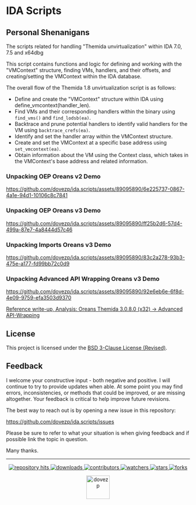 # IDA Scripts
## Personal Shenanigans

The scripts related for handling "Themida unvirtualization" within IDA 7.0, 7.5 and x64dbg

This script contains functions and logic for defining and working with the "VMContext" structure, finding VMs, handlers, and their offsets, and creating/setting the VMContext within the IDA database.

The overall flow of the Themida 1.8 unvirtualization script is as follows:

* Define and create the "VMContext" structure within IDA using define_vmcontext(handler_len).
* Find VMs and their corresponding handlers within the binary using `find_vms()` and `find_lodsb(ea)`.
* Backtrace and prune potential handlers to identify valid handlers for the VM using `backtrace_crefs(ea)`.
* Identify and set the handler array within the VMContext structure.
* Create and set the VMContext at a specific base address using `set_vmcontext(ea)`.
* Obtain information about the VM using the Context class, which takes in the VMContext's base address and related information.

### Unpacking OEP Oreans v2 Demo
https://github.com/dovezp/ida.scripts/assets/89095890/6e225737-0867-4a1e-94d1-10106c8c7841

### Unpacking OEP Oreans v3 Demo
https://github.com/dovezp/ida.scripts/assets/89095890/ff25b2d6-57d4-499a-87e7-4a8444d57c46

### Unpacking Imports Oreans v3 Demo 
https://github.com/dovezp/ida.scripts/assets/89095890/83c2a278-93b3-475e-a177-fd99bb72c0d9

### Unpacking Advanced API Wrapping Oreans v3 Demo 
https://github.com/dovezp/ida.scripts/assets/89095890/92e6eb6e-6f8d-4e09-9759-efa3503d9370

[Reference write-up, Analysis: Oreans Themida 3.0.8.0 (x32) → Advanced API-Wrapping](https://dovezp.github.io/portfolio/2020/05/23/WRITEUP_Analysis__Oreans_Themida__3.0.8.0_x32_-_Advanced_API-Wrapping.html)

## License

This project is licensed under the [BSD 3-Clause License (Revised)](https://tldrlegal.com/license/bsd-3-clause-license-(revised)).

## Feedback

I welcome your constructive input - both negative and positive. I will continue to try to provide updates when able. At some point you may find errors, inconsistencies, or methods that could be improved, or are missing altogether. Your feedback is critical to help improve future revisions.

The best way to reach out is by opening a new issue in this repository:

https://github.com/dovezp/ida.scripts/issues

Please be sure to refer to what your situation is when giving feedback and if possible link the topic in question.

Many thanks.

<hr/>

<p align="center">
  <p align="center">
    <a href="https://hits.seeyoufarm.com/api/count/graph/dailyhits.svg?url=https://github.com/dovezp/ida.scripts">
      <img src="https://hits.seeyoufarm.com/api/count/incr/badge.svg?url=https%3A%2F%2Fgithub.com%2Fdovezp%2Fida.scripts&count_bg=%2379C83D&title_bg=%23555555&icon=&icon_color=%23E7E7E7&title=hits&edge_flat=true" alt="repository hits">
    </a>
    <a href="https://github.com/dovezp/ida.scripts/releases">
      <img src="https://img.shields.io/github/downloads/dovezp/ida.scripts/total?style=flat-square" alt="downloads"/>
    </a>
    <a href="https://github.com/dovezp/ida.scripts/graphs/contributors">
      <img src="https://img.shields.io/github/contributors/dovezp/ida.scripts?style=flat-square" alt="contributors"/>
    </a>
    <a href="https://github.com/dovezp/ida.scripts/watchers">
      <img src="https://img.shields.io/github/watchers/dovezp/ida.scripts?style=flat-square" alt="watchers"/>
    </a>
    <a href="https://github.com/dovezp/ida.scripts/stargazers">
      <img src="https://img.shields.io/github/stars/dovezp/ida.scripts?style=flat-square" alt="stars"/>
    </a>
    <a href="https://github.com/dovezp/ida.scripts/network/members">
      <img src="https://img.shields.io/github/forks/dovezp/ida.scripts?style=flat-square" alt="forks"/>
    </a>
  </p>
</p>

<p align="center">
  <a href="https://github.com/dovezp">
    <img width="64" heigth="64" src="https://avatars.githubusercontent.com/u/89095890" alt="dovezp"/>
  </a>
</p>
